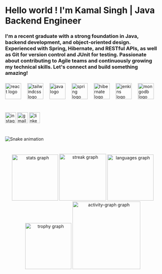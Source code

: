 <br clear="both">

<h1 align="left">Hello world ! I'm Kamal Singh | Java Backend Engineer</h1>

###

<h3 align="left">I'm a recent graduate with a strong foundation in Java, backend development, and object-oriented design. Experienced with Spring, Hibernate, and RESTful APIs, as well as Git for version control and JUnit for testing. Passionate about contributing to Agile teams and continuously growing my technical skills. Let's connect and build something amazing!</h3>

###

<div align="left">
  <img src="https://cdn.jsdelivr.net/gh/devicons/devicon/icons/react/react-original-wordmark.svg" height="52" alt="react logo"  />
  <img width="12" />
  <img src="https://cdn.jsdelivr.net/gh/devicons/devicon/icons/tailwindcss/tailwindcss-original-wordmark.svg" height="52" alt="tailwindcss logo"  />
  <img width="12" />
  <img src="https://cdn.jsdelivr.net/gh/devicons/devicon/icons/java/java-original.svg" height="52" alt="java logo"  />
  <img width="12" />
  <img src="https://cdn.jsdelivr.net/gh/devicons/devicon/icons/spring/spring-original.svg" height="52" alt="spring logo"  />
  <img width="12" />
  <img src="https://cdn.simpleicons.org/hibernate/59666C" height="52" alt="hibernate logo"  />
  <img width="12" />
  <img src="https://skillicons.dev/icons?i=jenkins" height="52" alt="jenkins logo"  />
  <img width="12" />
  <img src="https://cdn.simpleicons.org/mongodb/47A248" height="52" alt="mongodb logo"  />
</div>

###

<br clear="both">

<div align="left">
  <img src="https://img.shields.io/static/v1?message=Instagram&logo=instagram&label=&color=E4405F&logoColor=white&labelColor=&style=for-the-badge" height="35" alt="instagram logo"  />
  <img src="https://img.shields.io/static/v1?message=Gmail&logo=gmail&label=&color=D14836&logoColor=white&labelColor=&style=for-the-badge" height="35" alt="gmail logo"  />
  <img src="https://img.shields.io/static/v1?message=LinkedIn&logo=linkedin&label=&color=0077B5&logoColor=white&labelColor=&style=for-the-badge" height="35" alt="linkedin logo"  />
</div>

###

<br clear="both">

<img src="https://raw.githubusercontent.com/kamalsingh1003/kamalsingh1003/output/snake.svg" alt="Snake animation" />

###

<br clear="both">

<div align="center">
  <img src="https://github-readme-stats.vercel.app/api?username=kamalsingh1003&hide_title=false&hide_rank=false&show_icons=true&include_all_commits=true&count_private=true&disable_animations=false&theme=noctis_minimus&locale=en&hide_border=false" height="150" alt="stats graph"  />
  <img src="https://streak-stats.demolab.com?user=kamalsingh1003&locale=en&mode=daily&theme=noctis_minimus&hide_border=false&border_radius=7&date_format=M%20j%5B,%20Y%5D" height="152" alt="streak graph"  />
  <img src="https://github-readme-stats.vercel.app/api/top-langs?username=kamalsingh1003&locale=en&hide_title=false&layout=compact&card_width=320&langs_count=5&theme=gotham&hide_border=false" height="150" alt="languages graph"  />
  <img src="https://github-profile-trophy.vercel.app?username=kamalsingh1003&theme=kimbie_dark&no-frame=true&no-bg=true&column=-1" height="150" alt="trophy graph"  />
  <img src="https://github-readme-activity-graph.vercel.app/graph?username=kamalsingh1003&theme=noctis-minimus&hide_border=false&radius=16&hide_title=false" height="220" alt="activity-graph graph"  />
</div>

###
